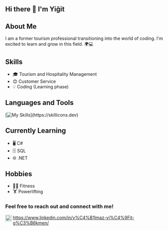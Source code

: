 ## Hi there 👋 I'm Yiğit

## About Me
I am a former tourism professional transitioning into the world of coding. I'm excited to learn and grow in this field. 🌍💻

## Skills
- 🎓 Tourism and Hospitality Management
- 😊 Customer Service
- 💡 Coding (Learning phase)
  
## Languages and Tools

[![My Skills](https://skillicons.dev/icons?i=net,cs,postgresql,js,html,css,)](https://skillicons.dev)

## Currently Learning
- 🖥️ C#
- 🗄️ SQL
- 🌐 .NET

 ## Hobbies
- 🏋️‍♂️ Fitness
- 🏋️ Powerlifting

### Feel free to reach out and connect with me!

<a href="https://www.linkedin.com/in/y%C4%B1lmaz-yi%C4%9Fit-g%C3%B6kmen/"><img align="left" src="https://raw.githubusercontent.com/yushi1007/yushi1007/main/images/linkedin.svg" alt="Yu Shi | LinkedIn" width="21px"/></a>


https://www.linkedin.com/in/y%C4%B1lmaz-yi%C4%9Fit-g%C3%B6kmen/




